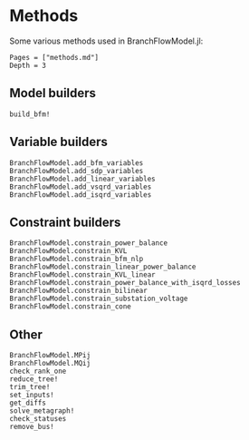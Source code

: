 # Methods
Some various methods used in BranchFlowModel.jl:

```@contents
Pages = ["methods.md"]
Depth = 3
```

## Model builders
```@docs
build_bfm!
```

## Variable builders
```@docs
BranchFlowModel.add_bfm_variables
BranchFlowModel.add_sdp_variables
BranchFlowModel.add_linear_variables
BranchFlowModel.add_vsqrd_variables
BranchFlowModel.add_isqrd_variables
```

## Constraint builders
```@docs
BranchFlowModel.constrain_power_balance
BranchFlowModel.constrain_KVL
BranchFlowModel.constrain_bfm_nlp
BranchFlowModel.constrain_linear_power_balance
BranchFlowModel.constrain_KVL_linear
BranchFlowModel.constrain_power_balance_with_isqrd_losses
BranchFlowModel.constrain_bilinear
BranchFlowModel.constrain_substation_voltage
BranchFlowModel.constrain_cone
```

## Other
```@docs
BranchFlowModel.MPij
BranchFlowModel.MQij
check_rank_one
reduce_tree!
trim_tree!
set_inputs!
get_diffs
solve_metagraph!
check_statuses
remove_bus!
```